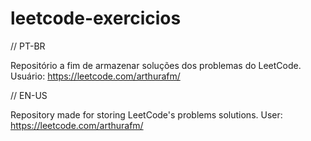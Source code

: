 # leetcode-exercicios

// PT-BR

Repositório a fim de armazenar soluções dos problemas do LeetCode. Usuário: https://leetcode.com/arthurafm/

// EN-US

Repository made for storing LeetCode's problems solutions. User: https://leetcode.com/arthurafm/
